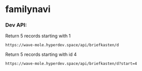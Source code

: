 # familynavi


### Dev API:

Return 5 records starting with 1

    https://wave-mole.hyperdev.space/api/briefkasten/d

Return 5 records starting with id 4

    https://wave-mole.hyperdev.space/api/briefkasten/d?start=4

